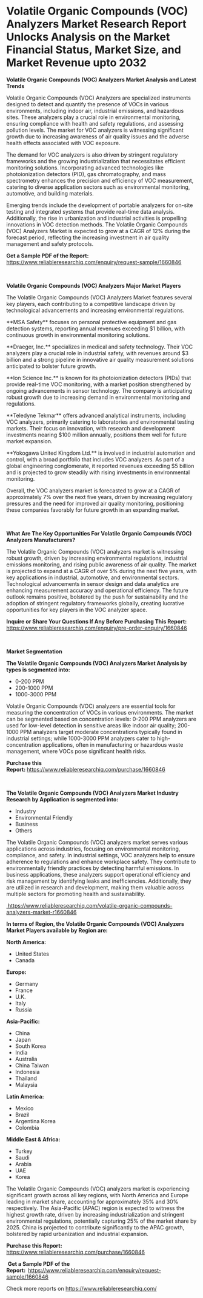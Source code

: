 <p><h1>Volatile Organic Compounds (VOC) Analyzers Market Research Report Unlocks Analysis on the Market Financial Status, Market Size, and Market Revenue upto 2032</h1></p><p><strong>Volatile Organic Compounds (VOC) Analyzers Market Analysis and Latest Trends</strong></p>
<p><p>Volatile Organic Compounds (VOC) Analyzers are specialized instruments designed to detect and quantify the presence of VOCs in various environments, including indoor air, industrial emissions, and hazardous sites. These analyzers play a crucial role in environmental monitoring, ensuring compliance with health and safety regulations, and assessing pollution levels. The market for VOC analyzers is witnessing significant growth due to increasing awareness of air quality issues and the adverse health effects associated with VOC exposure. </p><p>The demand for VOC analyzers is also driven by stringent regulatory frameworks and the growing industrialization that necessitates efficient monitoring solutions. Incorporating advanced technologies like photoionization detectors (PID), gas chromatography, and mass spectrometry enhances the precision and efficiency of VOC measurement, catering to diverse application sectors such as environmental monitoring, automotive, and building materials.</p><p>Emerging trends include the development of portable analyzers for on-site testing and integrated systems that provide real-time data analysis. Additionally, the rise in urbanization and industrial activities is propelling innovations in VOC detection methods. The Volatile Organic Compounds (VOC) Analyzers Market is expected to grow at a CAGR of 12% during the forecast period, reflecting the increasing investment in air quality management and safety protocols.</p></p>
<p><strong>Get a Sample PDF of the Report:&nbsp;</strong> <a href="https://www.reliableresearchiq.com/enquiry/request-sample/1660846?utm_campaign=1088&utm_medium=2&utm_source=Github&utm_content=ia&utm_term=17012025&utm_id=volatile-organic-compounds-voc-analyzers">https://www.reliableresearchiq.com/enquiry/request-sample/1660846</a></p>
<p>&nbsp;</p>
<p><strong>Volatile Organic Compounds (VOC) Analyzers Major Market Players</strong></p>
<p><p>The Volatile Organic Compounds (VOC) Analyzers Market features several key players, each contributing to a competitive landscape driven by technological advancements and increasing environmental regulations.</p><p>**MSA Safety** focuses on personal protective equipment and gas detection systems, reporting annual revenues exceeding $1 billion, with continuous growth in environmental monitoring solutions. </p><p>**Draeger, Inc.** specializes in medical and safety technology. Their VOC analyzers play a crucial role in industrial safety, with revenues around $3 billion and a strong pipeline in innovative air quality measurement solutions anticipated to bolster future growth.</p><p>**Ion Science Inc.** is known for its photoionization detectors (PIDs) that provide real-time VOC monitoring, with a market position strengthened by ongoing advancements in sensor technology. The company is anticipating robust growth due to increasing demand in environmental monitoring and regulations.</p><p>**Teledyne Tekmar** offers advanced analytical instruments, including VOC analyzers, primarily catering to laboratories and environmental testing markets. Their focus on innovation, with research and development investments nearing $100 million annually, positions them well for future market expansion.</p><p>**Yokogawa United Kingdom Ltd.** is involved in industrial automation and control, with a broad portfolio that includes VOC analyzers. As part of a global engineering conglomerate, it reported revenues exceeding $5 billion and is projected to grow steadily with rising investments in environmental monitoring.</p><p>Overall, the VOC analyzers market is forecasted to grow at a CAGR of approximately 7% over the next five years, driven by increasing regulatory pressures and the need for improved air quality monitoring, positioning these companies favorably for future growth in an expanding market.</p></p>
<p>&nbsp;</p>
<p><strong>What Are The Key Opportunities For Volatile Organic Compounds (VOC) Analyzers Manufacturers?</strong></p>
<p><p>The Volatile Organic Compounds (VOC) analyzers market is witnessing robust growth, driven by increasing environmental regulations, industrial emissions monitoring, and rising public awareness of air quality. The market is projected to expand at a CAGR of over 5% during the next five years, with key applications in industrial, automotive, and environmental sectors. Technological advancements in sensor design and data analytics are enhancing measurement accuracy and operational efficiency. The future outlook remains positive, bolstered by the push for sustainability and the adoption of stringent regulatory frameworks globally, creating lucrative opportunities for key players in the VOC analyzer space.</p></p>
<p><strong>Inquire or Share Your Questions If Any Before Purchasing This Report:</strong> <a href="https://www.reliableresearchiq.com/enquiry/pre-order-enquiry/1660846?utm_campaign=1088&utm_medium=2&utm_source=Github&utm_content=ia&utm_term=17012025&utm_id=volatile-organic-compounds-voc-analyzers">https://www.reliableresearchiq.com/enquiry/pre-order-enquiry/1660846</a></p>
<p>&nbsp;</p>
<p><strong>Market Segmentation</strong></p>
<p><strong>The Volatile Organic Compounds (VOC) Analyzers Market Analysis by types is segmented into:</strong></p>
<p><ul><li>0-200 PPM</li><li>200-1000 PPM</li><li>1000-3000 PPM</li></ul></p>
<p><p>Volatile Organic Compounds (VOC) analyzers are essential tools for measuring the concentration of VOCs in various environments. The market can be segmented based on concentration levels: 0-200 PPM analyzers are used for low-level detection in sensitive areas like indoor air quality; 200-1000 PPM analyzers target moderate concentrations typically found in industrial settings; while 1000-3000 PPM analyzers cater to high-concentration applications, often in manufacturing or hazardous waste management, where VOCs pose significant health risks.</p></p>
<p><strong>Purchase this Report:&nbsp;</strong><a href="https://www.reliableresearchiq.com/purchase/1660846?utm_campaign=1088&utm_medium=2&utm_source=Github&utm_content=ia&utm_term=17012025&utm_id=volatile-organic-compounds-voc-analyzers">https://www.reliableresearchiq.com/purchase/1660846</a></p>
<p>&nbsp;</p>
<p><strong>The Volatile Organic Compounds (VOC) Analyzers Market Industry Research by Application is segmented into:</strong></p>
<p><ul><li>Industry</li><li>Environmental Friendly</li><li>Business</li><li>Others</li></ul></p>
<p><p>The Volatile Organic Compounds (VOC) analyzers market serves various applications across industries, focusing on environmental monitoring, compliance, and safety. In industrial settings, VOC analyzers help to ensure adherence to regulations and enhance workplace safety. They contribute to environmentally friendly practices by detecting harmful emissions. In business applications, these analyzers support operational efficiency and risk management by identifying leaks and inefficiencies. Additionally, they are utilized in research and development, making them valuable across multiple sectors for promoting health and sustainability.</p></p>
<p><a href="https://www.reliableresearchiq.com/volatile-organic-compounds-analyzers-market-r1660846?utm_campaign=1088&utm_medium=2&utm_source=Github&utm_content=ia&utm_term=17012025&utm_id=volatile-organic-compounds-voc-analyzers">&nbsp;https://www.reliableresearchiq.com/volatile-organic-compounds-analyzers-market-r1660846</a></p>
<p><strong>In terms of Region, the Volatile Organic Compounds (VOC) Analyzers Market Players available by Region are:</strong></p>
<p>
    <p> <strong> North America: </strong>
        <ul>
            <li>United States</li>
            <li>Canada</li>
        </ul>
        </p> 
    <p> <strong> Europe: </strong>
        <ul>
            <li>Germany</li>
            <li>France</li>
            <li>U.K.</li>
            <li>Italy</li>
            <li>Russia</li>
        </ul>
        </p> 
    <p> <strong> Asia-Pacific: </strong>
        <ul>
            <li>China</li>
            <li>Japan</li>
            <li>South Korea</li>
            <li>India</li>
            <li>Australia</li>
            <li>China Taiwan</li>
            <li>Indonesia</li>
            <li>Thailand</li>
            <li>Malaysia</li>
        </ul>
        </p> 
    <p> <strong> Latin America: </strong>
        <ul>
            <li>Mexico</li>
            <li>Brazil</li>
            <li>Argentina Korea</li>
            <li>Colombia</li>
        </ul>
        </p> 
    <p> <strong> Middle East & Africa: </strong>
        <ul>
            <li>Turkey</li>
            <li>Saudi</li>
            <li>Arabia</li>
            <li>UAE</li>
            <li>Korea</li>
        </ul>
    </p>
    </p>
<p><p>The Volatile Organic Compounds (VOC) analyzers market is experiencing significant growth across all key regions, with North America and Europe leading in market share, accounting for approximately 35% and 30% respectively. The Asia-Pacific (APAC) region is expected to witness the highest growth rate, driven by increasing industrialization and stringent environmental regulations, potentially capturing 25% of the market share by 2025. China is projected to contribute significantly to the APAC growth, bolstered by rapid urbanization and industrial expansion.</p></p>
<p><strong>Purchase this Report: </strong><a href="https://www.reliableresearchiq.com/purchase/1660846?utm_campaign=1088&utm_medium=2&utm_source=Github&utm_content=ia&utm_term=17012025&utm_id=volatile-organic-compounds-voc-analyzers">https://www.reliableresearchiq.com/purchase/1660846</a></p>
<p>&nbsp;<strong>Get a Sample PDF of the Report:&nbsp;&nbsp;</strong><a href="https://www.reliableresearchiq.com/enquiry/request-sample/1660846?utm_campaign=1088&utm_medium=2&utm_source=Github&utm_content=ia&utm_term=17012025&utm_id=volatile-organic-compounds-voc-analyzers">https://www.reliableresearchiq.com/enquiry/request-sample/1660846</a></p>
<p><strong></strong></p>
<p>Check more reports on <a href="https://www.reliableresearchiq.com/?utm_campaign=1088&utm_medium=2&utm_source=Github&utm_content=ia&utm_term=17012025&utm_id=volatile-organic-compounds-voc-analyzers">https://www.reliableresearchiq.com/</a></p>